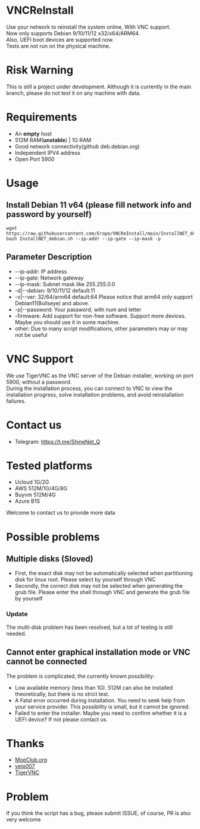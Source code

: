 # VNCReInstall
Use your network to reinstall the system online, With VNC support.  
Now only supports Debian 9/10/11/12 x32/x64/ARM64.  
Also, UEFI boot devices are supported now.  
Tests are not run on the physical machine.  

# Risk Warning
This is still a project under development. Although it is currently in the main branch, please do not test it on any machine with data.

# Requirements
* An **empty** host
* 512M RAM(**unstable**) | 1G RAM
* Good network connectivity(github deb.debian.org)
* Independent IPV4 address
* Open Port 5900

# Usage
## Install Debian 11 v64 (please fill network info and password by yourself)
```shell
wget https://raw.githubusercontent.com/Erope/VNCReInstall/main/InstallNET_debian.sh
bash InstallNET_debian.sh --ip-addr --ip-gate --ip-mask -p 
```


## Parameter Description
* --ip-addr: IP address
* --ip-gate: Network gateway
* --ip-mask: Subnet mask like 255.255.0.0
* -d|--debian: 9/10/11/12 default:11
* -v|--ver: 32/64/arm64 default:64 Please notice that arm64 only support Debian11(Bullseye) and above.
* -p|--password: Your password, with num and letter
* -firmware: Add support for non-free software. Support more devices. Maybe you should use it in some machine.
* other: Due to many script modifications, other parameters may or may not be useful

# VNC Support
We use TigerVNC as the VNC server of the Debian installer, working on port 5900, without a password.  
During the installation process, you can connect to VNC to view the installation progress, solve installation problems, and avoid reinstallation failures.

# Contact us
* Telegram: https://t.me/ShineNet_Q

# Tested platforms
* Ucloud 1G/2G
* AWS 512M/1G/4G/8G
* Buyvm 512M/4G
* Azure B1S

Welcome to contact us to provide more data

# Possible problems
## Multiple disks (Sloved)
* First, the exact disk may not be automatically selected when partitioning disk for linux root. Please select by yourself through VNC
* Secondly, the correct disk may not be selected when generating the grub file. Please enter the shell through VNC and generate the grub file by yourself

### Update
The multi-disk problem has been resolved, but a lot of testing is still needed.

## Cannot enter graphical installation mode or VNC cannot be connected
The problem is complicated, the currently known possibility:
* Low available memory (less than 1G). 512M can also be installed theoretically, but there is no strict test. 
* A Fatal error occurred during installation. You need to seek help from your service provider. This possibility is small, but it cannot be ignored.
* Failed to enter the installer. Maybe you need to confirm whether it is a UEFI device? If not please contact us.

# Thanks
* [MoeClub.org](https://github.com/MoeClub)
* [veip007](https://github.com/veip007)
* [TigerVNC](https://tigervnc.org/)

# Problem
If you think the script has a bug, please submit ISSUE, of course, PR is also very welcome
